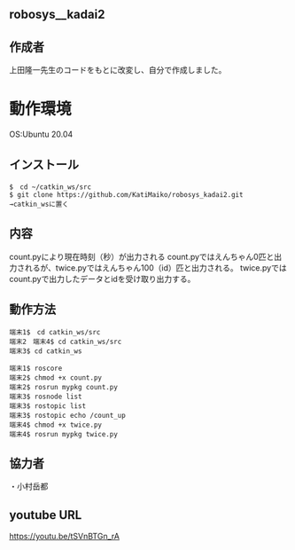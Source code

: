 ## robosys__kadai2

## 作成者

上田隆一先生のコードをもとに改変し、自分で作成しました。


# 動作環境
OS:Ubuntu 20.04

## インストール
```
$　cd ~/catkin_ws/src
$ git clone https://github.com/KatiMaiko/robosys_kadai2.git
→catkin_wsに置く
```

## 内容

count.pyにより現在時刻（秒）が出力される
count.pyではえんちゃん0匹と出力されるが、twice.pyではえんちゃん100（id）匹と出力される。
twice.pyではcount.pyで出力したデータとidを受け取り出力する。


## 動作方法
```
端末1$　cd catkin_ws/src
端末2　端末4$ cd catkin_ws/src
端末3$ cd catkin_ws

端末1$ roscore
端末2$ chmod +x count.py
端末2$ rosrun mypkg count.py
端末3$ rosnode list
端末3$ rostopic list
端末3$ rostopic echo /count_up
端末4$ chmod +x twice.py
端末4$ rosrun mypkg twice.py
```

## 協力者
・小村岳都

## youtube URL
https://youtu.be/tSVnBTGn_rA
